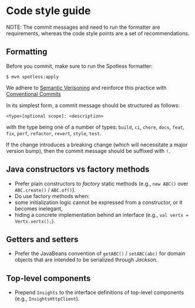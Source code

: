 # Code style guide

NOTE: The commit messages and need to run the formatter are requirements, whereas the code style points are a set of recommendations.

## Formatting

Before you commit, make sure to run the Spotless formatter:

	$ mvn spotless:apply

We adhere to [Semantic Verisoning](https://semver.org/) and reinforce this practice with [Conventional Commits](https://www.conventionalcommits.org/)

In its simplest form, a commit message should be structured as follows:

```
<type>[optional scope]: <description>
```

with the type being one of a number of types: `build`, `ci`, `chore`, `docs`, `feat`, `fix`, `perf`, `refactor`, `revert`, `style`, `test`.

If the change introduces a breaking change (which will necessitate a major version bump), then the commit message should be suffixed with `!`.

## Java constructors vs factory methods

- Prefer plain constructors to _factory_ static methods (e.g., `new ABC()` over `ABC.create()` / `ABC.of()`).
- Do use factory methods when:
- some initialization logic cannot be expressed from a constructor, or it becomes inelegant,
- hiding a concrete implementation behind an interface (e.g., `val vertx = Vertx.vertx();`).

## Getters and setters

- Prefer the JavaBeans convention of `getABC()` / `setABC(abc)` for domain objects that are intended to be serialized through _Jackson_.

## Top-level components

- Prepend `Insights` to the interface definitions of top-level components (e.g., `InsightsHttpClient`).
